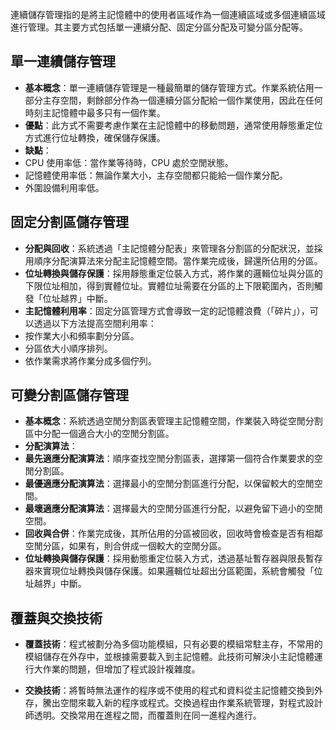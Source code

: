 連續儲存管理指的是將主記憶體中的使用者區域作為一個連續區域或多個連續區域進行管理。其主要方式包括單一連續分配、固定分區分配及可變分區分配等。

## 單一連續儲存管理
- **基本概念**：單一連續儲存管理是一種最簡單的儲存管理方式。作業系統佔用一部分主存空間，剩餘部分作為一個連續分區分配給一個作業使用，因此在任何時刻主記憶體中最多只有一個作業。
- **優點**：此方式不需要考慮作業在主記憶體中的移動問題，通常使用靜態重定位方式進行位址轉換，確保儲存保護。
- **缺點**：
 - CPU 使用率低：當作業等待時，CPU 處於空閒狀態。
 - 記憶體使用率低：無論作業大小，主存空間都只能給一個作業分配。
 - 外圍設備利用率低。

## 固定分割區儲存管理
 - **分配與回收**：系統透過「主記憶體分配表」來管理各分割區的分配狀況，並採用順序分配演算法來分配主記憶體空間。當作業完成後，歸還所佔用的分區。
 - **位址轉換與儲存保護**：採用靜態重定位裝入方式，將作業的邏輯位址與分區的下限位址相加，得到實體位址。實體位址需要在分區的上下限範圍內，否則觸發「位址越界」中斷。
 - **主記憶體利用率**：固定分區管理方式會導致一定的記憶體浪費（「碎片」），可以透過以下方法提高空間利用率：
 - 按作業大小和頻率劃分分區。
 - 分區依大小順序排列。
 - 依作業需求將作業分成多個佇列。

## 可變分割區儲存管理
- **基本概念**：系統透過空閒分割區表管理主記憶體空間，作業裝入時從空閒分割區中分配一個適合大小的空閒分割區。
- **分配演算法**：
 - **最先適應分配演算法**：順序查找空閒分割區表，選擇第一個符合作業要求的空閒分割區。
 - **最優適應分配演算法**：選擇最小的空閒分割區進行分配，以保留較大的空閒空間。
 - **最壞適應分配演算法**：選擇最大的空閒分區進行分配，以避免留下過小的空閒空間。
- **回收與合併**：作業完成後，其所佔用的分區被回收，回收時會檢查是否有相鄰空閒分區，如果有，則合併成一個較大的空閒分區。
- **位址轉換與儲存保護**：採用動態重定位裝入方式，透過基址暫存器與限長暫存器來實現位址轉換與儲存保護。如果邏輯位址超出分區範圍，系統會觸發「位址越界」中斷。

## 覆蓋與交換技術
- **覆蓋技術**：程式被劃分為多個功能模組，只有必要的模組常駐主存，不常用的模組儲存在外存中，並根據需要載入到主記憶體。此技術可解決小主記憶體運行大作業的問題，但增加了程式設計複雜度。

- **交換技術**：將暫時無法運作的程序或不使用的程式和資料從主記憶體交換到外存，騰出空間來載入新的程序或程式。交換過程由作業系統管理，對程式設計師透明。交換常用在進程之間，而覆蓋則在同一進程內進行。